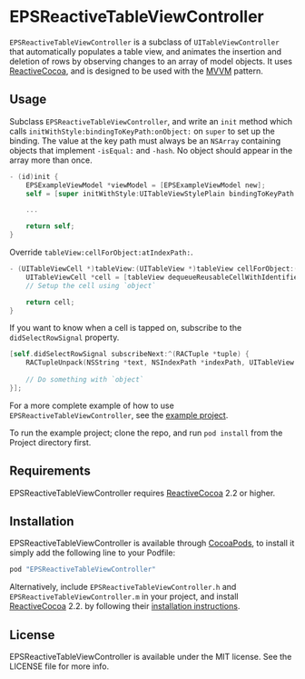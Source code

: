 # EPSReactiveTableViewController

`EPSReactiveTableViewController` is a subclass of `UITableViewController` that automatically populates a table view, and animates the insertion and deletion of rows by observing changes to an array of model objects. It uses [ReactiveCocoa](https://github.com/ReactiveCocoa/ReactiveCocoa), and is designed to be used with the [MVVM](http://en.wikipedia.org/wiki/Model_View_ViewModel) pattern.

## Usage

Subclass `EPSReactiveTableViewController`, and write an `init` method which calls `initWithStyle:bindingToKeyPath:onObject:` on `super` to set up the binding. The value at the key path must always be an `NSArray` containing objects that implement `-isEqual:` and `-hash`. No object should appear in the array more than once.

```objective-c
- (id)init {
    EPSExampleViewModel *viewModel = [EPSExampleViewModel new];
    self = [super initWithStyle:UITableViewStylePlain bindingToKeyPath:@"sortedObjects" onObject:viewModel];

    ...

    return self;
}
```

Override `tableView:cellForObject:atIndexPath:`.

```objective-c
- (UITableViewCell *)tableView:(UITableView *)tableView cellForObject:(id)object atIndexPath:(NSIndexPath *)indexPath {
	UITableViewCell *cell = [tableView dequeueReusableCellWithIdentifier:@"Cell" forIndexPath:indexPath];
    // Setup the cell using `object`

    return cell;
}
```

If you want to know when a cell is tapped on, subscribe to the `didSelectRowSignal` property.

```objective-c
[self.didSelectRowSignal subscribeNext:^(RACTuple *tuple) {
    RACTupleUnpack(NSString *text, NSIndexPath *indexPath, UITableView *tableView) = tuple;
    
    // Do something with `object`
}];
```

For a more complete example of how to use `EPSReactiveTableViewController`, see the [example project](https://github.com/ElectricPeelSoftware/EPSReactiveTableView/tree/master/Example).

To run the example project; clone the repo, and run `pod install` from the Project directory first.

## Requirements

EPSReactiveTableViewController requires [ReactiveCocoa](https://github.com/ReactiveCocoa/ReactiveCocoa) 2.2 or higher.

## Installation

EPSReactiveTableViewController is available through [CocoaPods](http://cocoapods.org), to install it simply add the following line to your Podfile:

```ruby
pod "EPSReactiveTableViewController"
```

Alternatively, include `EPSReactiveTableViewController.h` and `EPSReactiveTableViewController.m` in your project, and install [ReactiveCocoa](https://github.com/ReactiveCocoa/ReactiveCocoa) 2.2. by following their [installation instructions](https://github.com/ReactiveCocoa/ReactiveCocoa/blob/master/README.md#importing-reactivecocoa).

## License

EPSReactiveTableViewController is available under the MIT license. See the LICENSE file for more info.

